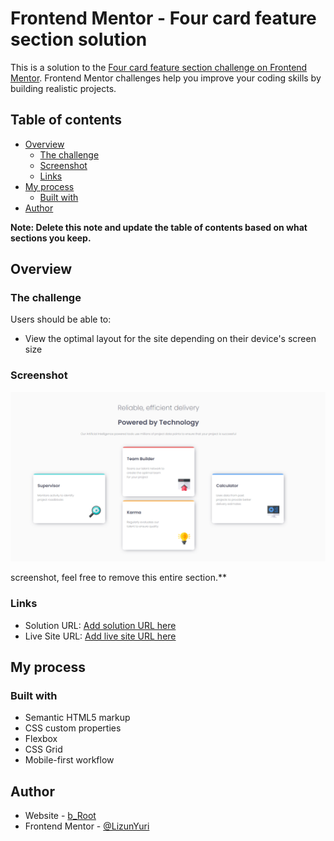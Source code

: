 # Frontend Mentor - Four card feature section solution

This is a solution to the [Four card feature section challenge on Frontend Mentor](https://www.frontendmentor.io/challenges/four-card-feature-section-weK1eFYK). Frontend Mentor challenges help you improve your coding skills by building realistic projects. 

## Table of contents

- [Overview](#overview)
  - [The challenge](#the-challenge)
  - [Screenshot](#screenshot)
  - [Links](#links)
- [My process](#my-process)
  - [Built with](#built-with)
- [Author](#author)

**Note: Delete this note and update the table of contents based on what sections you keep.**

## Overview

### The challenge

Users should be able to:

- View the optimal layout for the site depending on their device's screen size

### Screenshot

![](./1.png)

screenshot, feel free to remove this entire section.**

### Links

- Solution URL: [Add solution URL here](https://github.com/LizunYuri/four-card-feature-section)
- Live Site URL: [Add live site URL here](https://github.com/LizunYuri/)

## My process

### Built with

- Semantic HTML5 markup
- CSS custom properties
- Flexbox
- CSS Grid
- Mobile-first workflow

## Author


- Website - [b_Root](https://www.build-root.ru)
- Frontend Mentor - [@LizunYuri](https://www.frontendmentor.io/profile/LizunYuri)

